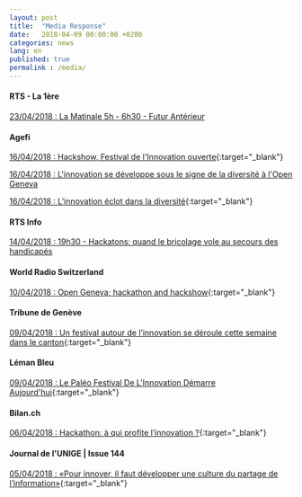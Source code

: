 ```yaml
---
layout: post
title:  "Media Response"
date:   2018-04-09 00:00:00 +0200
categories: news
lang: en
published: true
permalink : /media/
---
```



#### **RTS - La 1ère**
[23/04/2018 : La Matinale 5h - 6h30 - Futur Antérieur](https://www.rts.ch/play/radio/la-matinale-5h-6h30/audio/futur-anterieur-linnovation-a-lere-des-hackathons?id=9487937)

#### **Agefi**
[16/04/2018 : Hackshow, Festival de l'Innovation ouverte](http://www.agefi.com/home/news/detail-ageficom/edition/online/article/hackshow-festival-de-linnovation-ouverte---150418-472999.html){:target="_blank"}

[16/04/2018 : L'innovation se développe sous le signe de la diversité à l'Open Geneva](http://www.agefi.com/nc/quotidien-agefi/europe-monde/detail/edition/2018-04-16/article/la-quatrieme-edition-de-levenement-sest-cloturee-ce-dimanche-ce-qui-netait-quune-reunion-de-hackathons-est-devenu-un-festival-multi-facette-473904.html)

[16/04/2018 : L’innovation éclot dans la diversité](http://www.agefi.com/quotidien-agefi/une/detail/edition/2018-04-16/article/hackathon-la-quatrieme-edition-de-lopen-geneva-sest-cloturee-sur-la-presentation-denviron-150-projets-473940.html){:target="_blank"}

#### **RTS Info**
[14/04/2018 : 19h30 - Hackatons: quand le bricolage vole au secours des handicapés](https://www.rts.ch/play/tv/19h30/video/hackatons-quand-le-bricolage-vole-au-secours-des-handicapes---?id=9486214)

#### **World Radio Switzerland**
[10/04/2018 : Open Geneva; hackathon and hackshow](https://worldradio.ch/article/open-geneva-hackathon-and-hackshow/){:target="_blank"}

#### **Tribune de Genève**
[09/04/2018 : Un festival autour de l’innovation se déroule cette semaine dans le canton](https://www.tdg.ch/geneve/actu-genevoise/festival-innovation-deroule-semaine-canton/story/25004401){:target="_blank"}

#### **Léman Bleu**
[09/04/2018 : Le Paléo Festival De L'Innovation Démarre Aujourd'hui](http://www.lemanbleu.ch/fr/News/Le-Paleo-Festival-de-l-innovation-demarre-aujourd-hui.html){:target="_blank"}

#### **Bilan.ch**
[06/04/2018 : Hackathon: à qui profite l’innovation ?](http://www.bilan.ch/plus-de-redaction/hackathon-a-profite-linnovation){:target="_blank"}

#### **Journal de l'UNIGE | Issue 144**
[05/04/2018 : «Pour innover, il faut développer une culture du partage de l’information»](http://www.unige.ch/lejournal/numeros/journal144/article-point-fort/){:target="_blank"}
